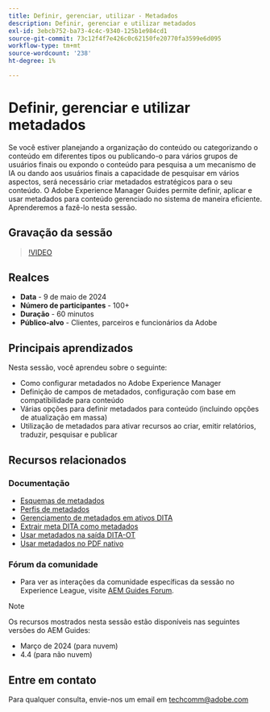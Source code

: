 ```yaml
---
title: Definir, gerenciar, utilizar - Metadados
description: Definir, gerenciar e utilizar metadados
exl-id: 3ebcb752-ba73-4c4c-9340-125b1e984cd1
source-git-commit: 73c12f4f7e426c0c62150fe20770fa3599e6d095
workflow-type: tm+mt
source-wordcount: '238'
ht-degree: 1%

---
```


# Definir, gerenciar e utilizar metadados

Se você estiver planejando a organização do conteúdo ou categorizando o conteúdo em diferentes tipos ou publicando-o para vários grupos de usuários finais ou expondo o conteúdo para pesquisa a um mecanismo de IA ou dando aos usuários finais a capacidade de pesquisar em vários aspectos, será necessário criar metadados estratégicos para o seu conteúdo.
O Adobe Experience Manager Guides permite definir, aplicar e usar metadados para conteúdo gerenciado no sistema de maneira eficiente. Aprenderemos a fazê-lo nesta sessão.


## Gravação da sessão

>[!VIDEO](https://video.tv.adobe.com/v/3429088/asset-metadata-guides-metadata-aem-guides?quality=12&learn=on)


## Realces

- **Data** - 9 de maio de 2024
- **Número de participantes** - 100+
- **Duração** - 60 minutos
- **Público-alvo** - Clientes, parceiros e funcionários da Adobe

## Principais aprendizados

Nesta sessão, você aprendeu sobre o seguinte:
- Como configurar metadados no Adobe Experience Manager
- Definição de campos de metadados, configuração com base em compatibilidade para conteúdo
- Várias opções para definir metadados para conteúdo (incluindo opções de atualização em massa)
- Utilização de metadados para ativar recursos ao criar, emitir relatórios, traduzir, pesquisar e publicar


## Recursos relacionados

### Documentação

- [Esquemas de metadados](https://experienceleague.adobe.com/pt-br/docs/experience-manager-cloud-service/content/assets/manage/metadata-schemas)
- [Perfis de metadados](https://experienceleague.adobe.com/pt-br/docs/experience-manager-cloud-service/content/assets/manage/metadata-profiles)
- [Gerenciamento de metadados em ativos DITA](https://experienceleague.adobe.com/pt-br/docs/experience-manager-guides/using/knowledge-base/kb-articles/authoring/reports/manage-metadata)
- [Extrair meta DITA como metadados](https://experienceleague.adobe.com/pt-br/docs/experience-manager-guides/using/install-guide/cs-ig/aem-asset-search-cs/conf-dita-search#id192SF0G10YK)
- [Usar metadados na saída DITA-OT](https://experienceleague.adobe.com/pt-br/docs/experience-manager-guides/using/install-guide/on-prem-ig/output-gen-config/conf-output-generation#id191LF0U0TY4)
- [Usar metadados no PDF nativo](https://experienceleague.adobe.com/pt-br/docs/experience-manager-guides/using/user-guide/output-gen/web-editor/native-pdf-web-editor#native-pdf-publishing)


### Fórum da comunidade

- Para ver as interações da comunidade específicas da sessão no Experience League, visite [AEM Guides Forum](https://experienceleaguecommunities.adobe.com/t5/experience-manager-guides/bd-p/xml-documentation-discussions?profile.language=pt).


>[!NOTE]
>
> Os recursos mostrados nesta sessão estão disponíveis nas seguintes versões do AEM Guides:
> - Março de 2024 (para nuvem)
> - 4.4 (para não nuvem)



## Entre em contato

Para qualquer consulta, envie-nos um email em <techcomm@adobe.com>
